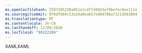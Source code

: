 ```yaml
---
ms.openlocfilehash: 25073d5238a051e1cdff40843ef9be7ec8ee111e
ms.sourcegitcommit: 9f6df084c53a3da0ea657ed0d708a72213683084
ms.translationtype: MT
ms.contentlocale: zh-CN
ms.lasthandoff: 12/09/2020
ms.locfileid: "99222269"
---
```

<span data-ttu-id="1713b-101">XAML</span><span class="sxs-lookup"><span data-stu-id="1713b-101">XAML</span></span>
